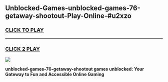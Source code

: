 
## Unblocked-Games-unblocked-games-76-getaway-shootout-Play-Online-#u2xzo
<h3>
<a href="https://premium.freeplayer.one?title=unblocked-games-76-getaway-shootout&ref=27F">CLICK TO PLAY</a></h3>
<hr>

<h3>
<a href="https://premium.freeplayer.one?title=unblocked-games-76-getaway-shootout&ref=27F">CLICK 2 PLAY</a>
  
</h3>

<a href="https://premium.freeplayer.one?title=unblocked-games-76-getaway-shootout&ref=27F"><img src="https://clearcache.store/games.png"></a>


**unblocked-games-76-getaway-shootout games unblocked: Your Gateway to Fun and Accessible Online Gaming**
